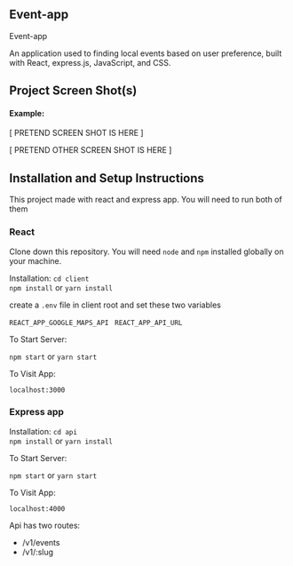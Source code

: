 ## Event-app


Event-app

An application used to finding local events based on user preference, built with React, express.js, JavaScript, and CSS.



## Project Screen Shot(s)

#### Example:   

[ PRETEND SCREEN SHOT IS HERE ]

[ PRETEND OTHER SCREEN SHOT IS HERE ]

## Installation and Setup Instructions

This project made with react and express app. You will need to run both of them

### React

Clone down this repository. You will need `node` and `npm` installed globally on your machine.  

Installation:
`cd client`  
`npm install`  or `yarn install`

create a `.env` file in client root and set these two variables

`REACT_APP_GOOGLE_MAPS_API `
`REACT_APP_API_URL`


To Start Server:

`npm start`  or `yarn start`

To Visit App:

`localhost:3000`  

### Express app

Installation:
`cd api`  
`npm install`  or `yarn install`

To Start Server:

`npm start`  or `yarn start`

To Visit App:

`localhost:4000`  

Api has two routes:

* /v1/events
* /v1/:slug
